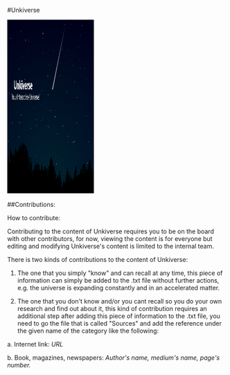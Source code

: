 
#Unkiverse





<img src="https://github.com/Unkiverse/Unkiverse/blob/main/Assets/Background.png" width="200" height="400" />




##Contributions:

How to contribute:

Contributing to the content of Unkiverse requires you to be on the board with other contributors, for now, 
viewing the content is for everyone but editing and modifying Unkiverse's content is limited to the internal team.


There is two kinds of contributions to the content of Unkiverse:

1) The one that you simply "know" and can recall at any time, this piece of information can simply be added 
to the .txt file without further actions, e.g. the universe is expanding constantly and in an accelerated matter.

2) The one that you don't know and/or you cant recall so you do your own research and find out about it, 
this kind of contribution requires an additional step after adding this piece of information to the .txt file, 
you need to go the file that is called "Sources" and add the reference
under the given name of the category like the following:


a. Internet link: *URL* 

b. Book, magazines, newspapers: *Author's name, medium's name, page's number.*


